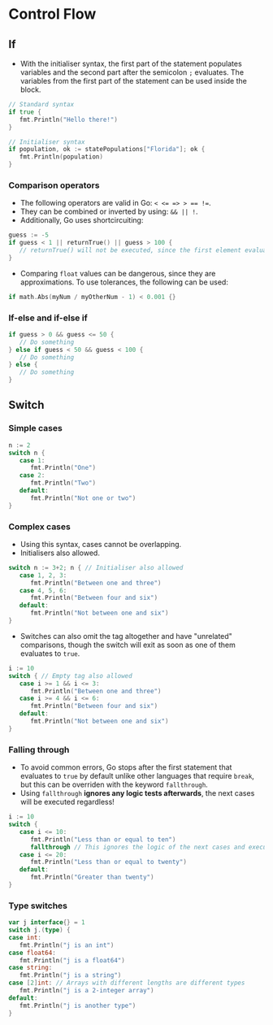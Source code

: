 # Control Flow

## If

- With the initialiser syntax, the first part of the statement populates variables and the second part after the semicolon `;` evaluates. The variables from the first part of the statement can be used inside the block.

```go
// Standard syntax
if true {
   fmt.Println("Hello there!")
}

// Initialiser syntax
if population, ok := statePopulations["Florida"]; ok {
   fmt.Println(population)
}
```

### Comparison operators

- The following operators are valid in Go: `< <= => > == !=`.
- They can be combined or inverted by using: `&& || !`.
- Additionally, Go uses shortcircuiting:

```go
guess := -5
if guess < 1 || returnTrue() || guess > 100 {
   // returnTrue() will not be executed, since the first element evaluated to `true` already
}
```

- Comparing `float` values can be dangerous, since they are approximations. To use tolerances, the following can be used:

```go
if math.Abs(myNum / myOtherNum - 1) < 0.001 {}
```

### If-else and if-else if

```go
if guess > 0 && guess <= 50 {
   // Do something
} else if guess < 50 && guess < 100 {
   // Do something
} else {
   // Do something
}
```

## Switch

### Simple cases

```go
n := 2
switch n {
   case 1:
      fmt.Println("One")
   case 2:
      fmt.Println("Two")
   default:
      fmt.Println("Not one or two")
}
```

### Complex cases

- Using this syntax, cases cannot be overlapping.
- Initialisers also allowed.

```go
switch n := 3+2; n { // Initialiser also allowed
   case 1, 2, 3:
      fmt.Println("Between one and three")
   case 4, 5, 6:
      fmt.Println("Between four and six")
   default:
      fmt.Println("Not between one and six")
}
```

- Switches can also omit the tag altogether and have "unrelated" comparisons, though the switch will exit as soon as one of them evaluates to `true`.

```go
i := 10
switch { // Empty tag also allowed
   case i >= 1 && i <= 3:
      fmt.Println("Between one and three")
   case i >= 4 && i <= 6:
      fmt.Println("Between four and six")
   default:
      fmt.Println("Not between one and six")
}
```

### Falling through

- To avoid common errors, Go stops after the first statement that evaluates to `true` by default unlike other languages that require `break`, but this can be overriden with the keyword `fallthrough`.
- Using `fallthrough` **ignores any logic tests afterwards**, the next cases will be executed regardless!

```go
i := 10
switch {
   case i <= 10:
      fmt.Println("Less than or equal to ten")
      fallthrough // This ignores the logic of the next cases and executes directly !!!
   case i <= 20:
      fmt.Println("Less than or equal to twenty")
   default:
      fmt.Println("Greater than twenty")
}
```

### Type switches

```go
var j interface{} = 1
switch j.(type) {
case int:
   fmt.Println("j is an int")
case float64:
   fmt.Println("j is a float64")
case string:
   fmt.Println("j is a string")
case [2]int: // Arrays with different lengths are different types
   fmt.Println("j is a 2-integer array")
default:
   fmt.Println("j is another type")
}
```
